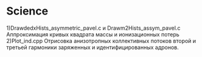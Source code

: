 # Science
1)DrawdedxHists_asymmetric_pavel.c и Drawm2Hists_assym_pavel.c
Аппроксимация кривых квадрата массы и ионизационных потерь
2)Plot_ind.cpp
Отрисовка анизотропных коллективных потоков второй и третьей гармоники заряженных и идентифицированных адронов.
